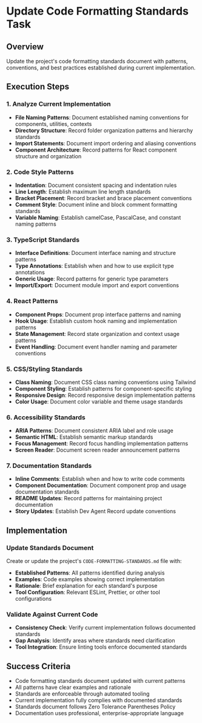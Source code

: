 # Update Code Formatting Standards Task

## Overview
Update the project's code formatting standards document with patterns, conventions, and best practices established during current implementation.

## Execution Steps

### 1. Analyze Current Implementation
- **File Naming Patterns**: Document established naming conventions for components, utilities, contexts
- **Directory Structure**: Record folder organization patterns and hierarchy standards
- **Import Statements**: Document import ordering and aliasing conventions
- **Component Architecture**: Record patterns for React component structure and organization

### 2. Code Style Patterns
- **Indentation**: Document consistent spacing and indentation rules
- **Line Length**: Establish maximum line length standards
- **Bracket Placement**: Record bracket and brace placement conventions
- **Comment Style**: Document inline and block comment formatting standards
- **Variable Naming**: Establish camelCase, PascalCase, and constant naming patterns

### 3. TypeScript Standards
- **Interface Definitions**: Document interface naming and structure patterns
- **Type Annotations**: Establish when and how to use explicit type annotations
- **Generic Usage**: Record patterns for generic type parameters
- **Import/Export**: Document module import and export conventions

### 4. React Patterns
- **Component Props**: Document prop interface patterns and naming
- **Hook Usage**: Establish custom hook naming and implementation patterns
- **State Management**: Record state organization and context usage patterns
- **Event Handling**: Document event handler naming and parameter conventions

### 5. CSS/Styling Standards
- **Class Naming**: Document CSS class naming conventions using Tailwind
- **Component Styling**: Establish patterns for component-specific styling
- **Responsive Design**: Record responsive design implementation patterns
- **Color Usage**: Document color variable and theme usage standards

### 6. Accessibility Standards
- **ARIA Patterns**: Document consistent ARIA label and role usage
- **Semantic HTML**: Establish semantic markup standards
- **Focus Management**: Record focus handling implementation patterns
- **Screen Reader**: Document screen reader announcement patterns

### 7. Documentation Standards
- **Inline Comments**: Establish when and how to write code comments
- **Component Documentation**: Document component prop and usage documentation standards
- **README Updates**: Record patterns for maintaining project documentation
- **Story Updates**: Establish Dev Agent Record update conventions

## Implementation

### Update Standards Document
Create or update the project's `CODE-FORMATTING-STANDARDS.md` file with:
- **Established Patterns**: All patterns identified during analysis
- **Examples**: Code examples showing correct implementation
- **Rationale**: Brief explanation for each standard's purpose
- **Tool Configuration**: Relevant ESLint, Prettier, or other tool configurations

### Validate Against Current Code
- **Consistency Check**: Verify current implementation follows documented standards
- **Gap Analysis**: Identify areas where standards need clarification
- **Tool Integration**: Ensure linting tools enforce documented standards

## Success Criteria
- Code formatting standards document updated with current patterns
- All patterns have clear examples and rationale
- Standards are enforceable through automated tooling
- Current implementation fully complies with documented standards
- Standards document follows Zero Tolerance Parentheses Policy
- Documentation uses professional, enterprise-appropriate language
